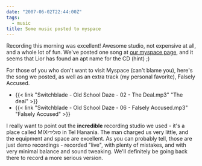 ```yaml
---
date: "2007-06-02T22:44:00Z"
tags:
  - music
title: Some music posted to myspace
---
```


Recording this morning was excellent! Awesome studio, not expensive at all, and
a whole lot of fun. We've posted one song at [our myspace
page](http://myspace.com/switchblade777), and it seems that Lior has found an
apt name for the CD (hint) ;)

For those of you who don't want to visit Myspace (can't blame you), here's the
song we posted, as well as an extra track (my personal favorite), Falsely
Accused.

- {{< link "Switchblade - Old School Daze - 02 - The Deal.mp3" "The deal" >}}
- {{< link "Switchblade - Old School Daze - 06 - Falsely Accused.mp3" "Falsely Accused" >}}

I really want to point out the **incredible** recording studio we used - it's a
place called MIXסולידי in Tel Hanania. The man charged us very little, and the
equipment and space are excellent. As you can probably tell, those are just
demo recordings - recorded "live", with plenty of mistakes, and with very
minimal balance and sound tweaking. We'll definitely be going back there to
record a more serious version.
